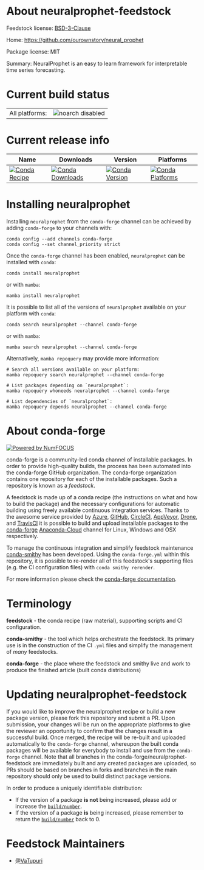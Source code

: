 About neuralprophet-feedstock
=============================

Feedstock license: [BSD-3-Clause](https://github.com/conda-forge/neuralprophet-feedstock/blob/main/LICENSE.txt)

Home: https://github.com/ourownstory/neural_prophet

Package license: MIT

Summary: NeuralProphet is an easy to learn framework for interpretable time series forecasting.

Current build status
====================


<table><tr>
    <td>All platforms:</td>
    <td>
      <img src="https://img.shields.io/badge/noarch-disabled-lightgrey.svg" alt="noarch disabled">
    </td>
  </tr>
</table>

Current release info
====================

| Name | Downloads | Version | Platforms |
| --- | --- | --- | --- |
| [![Conda Recipe](https://img.shields.io/badge/recipe-neuralprophet-green.svg)](https://anaconda.org/conda-forge/neuralprophet) | [![Conda Downloads](https://img.shields.io/conda/dn/conda-forge/neuralprophet.svg)](https://anaconda.org/conda-forge/neuralprophet) | [![Conda Version](https://img.shields.io/conda/vn/conda-forge/neuralprophet.svg)](https://anaconda.org/conda-forge/neuralprophet) | [![Conda Platforms](https://img.shields.io/conda/pn/conda-forge/neuralprophet.svg)](https://anaconda.org/conda-forge/neuralprophet) |

Installing neuralprophet
========================

Installing `neuralprophet` from the `conda-forge` channel can be achieved by adding `conda-forge` to your channels with:

```
conda config --add channels conda-forge
conda config --set channel_priority strict
```

Once the `conda-forge` channel has been enabled, `neuralprophet` can be installed with `conda`:

```
conda install neuralprophet
```

or with `mamba`:

```
mamba install neuralprophet
```

It is possible to list all of the versions of `neuralprophet` available on your platform with `conda`:

```
conda search neuralprophet --channel conda-forge
```

or with `mamba`:

```
mamba search neuralprophet --channel conda-forge
```

Alternatively, `mamba repoquery` may provide more information:

```
# Search all versions available on your platform:
mamba repoquery search neuralprophet --channel conda-forge

# List packages depending on `neuralprophet`:
mamba repoquery whoneeds neuralprophet --channel conda-forge

# List dependencies of `neuralprophet`:
mamba repoquery depends neuralprophet --channel conda-forge
```


About conda-forge
=================

[![Powered by
NumFOCUS](https://img.shields.io/badge/powered%20by-NumFOCUS-orange.svg?style=flat&colorA=E1523D&colorB=007D8A)](https://numfocus.org)

conda-forge is a community-led conda channel of installable packages.
In order to provide high-quality builds, the process has been automated into the
conda-forge GitHub organization. The conda-forge organization contains one repository
for each of the installable packages. Such a repository is known as a *feedstock*.

A feedstock is made up of a conda recipe (the instructions on what and how to build
the package) and the necessary configurations for automatic building using freely
available continuous integration services. Thanks to the awesome service provided by
[Azure](https://azure.microsoft.com/en-us/services/devops/), [GitHub](https://github.com/),
[CircleCI](https://circleci.com/), [AppVeyor](https://www.appveyor.com/),
[Drone](https://cloud.drone.io/welcome), and [TravisCI](https://travis-ci.com/)
it is possible to build and upload installable packages to the
[conda-forge](https://anaconda.org/conda-forge) [Anaconda-Cloud](https://anaconda.org/)
channel for Linux, Windows and OSX respectively.

To manage the continuous integration and simplify feedstock maintenance
[conda-smithy](https://github.com/conda-forge/conda-smithy) has been developed.
Using the ``conda-forge.yml`` within this repository, it is possible to re-render all of
this feedstock's supporting files (e.g. the CI configuration files) with ``conda smithy rerender``.

For more information please check the [conda-forge documentation](https://conda-forge.org/docs/).

Terminology
===========

**feedstock** - the conda recipe (raw material), supporting scripts and CI configuration.

**conda-smithy** - the tool which helps orchestrate the feedstock.
                   Its primary use is in the construction of the CI ``.yml`` files
                   and simplify the management of *many* feedstocks.

**conda-forge** - the place where the feedstock and smithy live and work to
                  produce the finished article (built conda distributions)


Updating neuralprophet-feedstock
================================

If you would like to improve the neuralprophet recipe or build a new
package version, please fork this repository and submit a PR. Upon submission,
your changes will be run on the appropriate platforms to give the reviewer an
opportunity to confirm that the changes result in a successful build. Once
merged, the recipe will be re-built and uploaded automatically to the
`conda-forge` channel, whereupon the built conda packages will be available for
everybody to install and use from the `conda-forge` channel.
Note that all branches in the conda-forge/neuralprophet-feedstock are
immediately built and any created packages are uploaded, so PRs should be based
on branches in forks and branches in the main repository should only be used to
build distinct package versions.

In order to produce a uniquely identifiable distribution:
 * If the version of a package **is not** being increased, please add or increase
   the [``build/number``](https://docs.conda.io/projects/conda-build/en/latest/resources/define-metadata.html#build-number-and-string).
 * If the version of a package **is** being increased, please remember to return
   the [``build/number``](https://docs.conda.io/projects/conda-build/en/latest/resources/define-metadata.html#build-number-and-string)
   back to 0.

Feedstock Maintainers
=====================

* [@VaTupuri](https://github.com/VaTupuri/)

